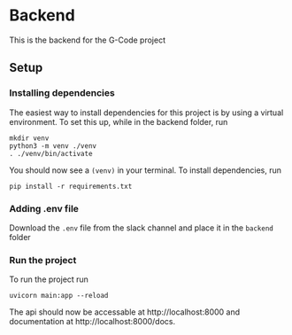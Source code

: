 # Backend

This is the backend for the G-Code project

## Setup

### Installing dependencies

The easiest way to install dependencies for this project is by using a virtual environment. To set this up, while in the backend folder, run
```
mkdir venv
python3 -m venv ./venv
. ./venv/bin/activate
```
You should now see a `(venv)` in your terminal. To install dependencies, run
```
pip install -r requirements.txt
```

### Adding .env file
Download the `.env` file from the slack channel and place it in the `backend` folder

### Run the project

To run the project run
```
uvicorn main:app --reload
```
The api should now be accessable at http://localhost:8000 and documentation at http://localhost:8000/docs.